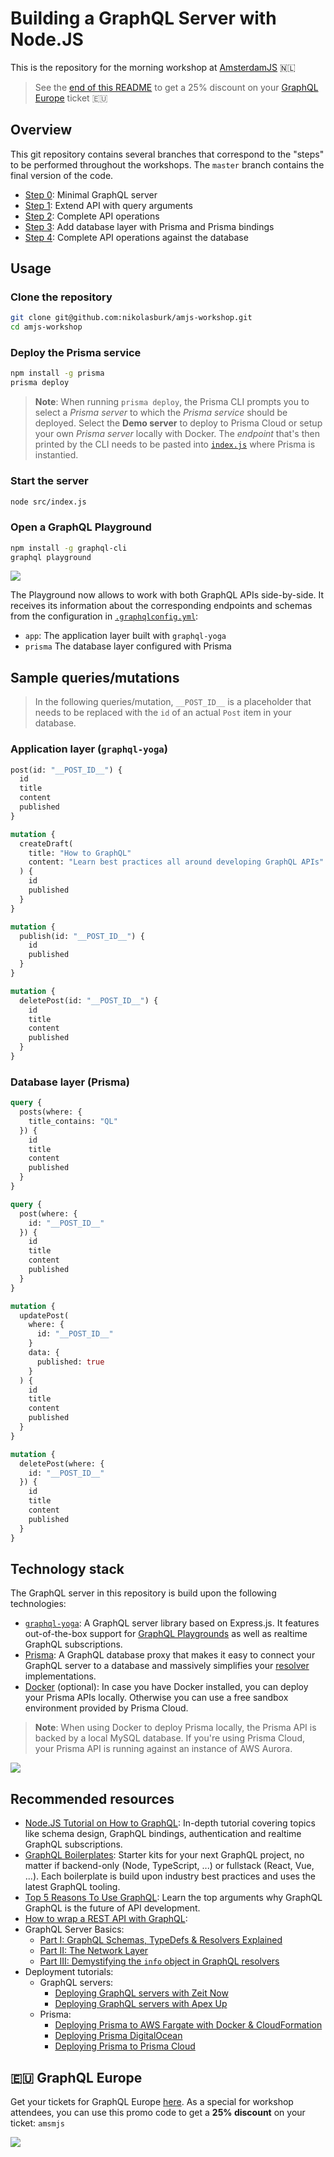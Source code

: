 # Building a GraphQL Server with Node.JS

This is the repository for the morning workshop at [AmsterdamJS](https://www.amsterdamjs.com) 🇳🇱

> See the [end of this README](#graphql-europe) to get a 25% discount on your [GraphQL Europe](https://www.graphql-europe.org) ticket 🇪🇺

## Overview

This git repository contains several branches that correspond to the "steps" to be performed throughout the workshops. The `master` branch contains the final version of the code.

- [Step 0](https://github.com/nikolasburk/amjs-workshop/tree/step0): Minimal GraphQL server
- [Step 1](https://github.com/nikolasburk/amjs-workshop/tree/step1): Extend API with query arguments
- [Step 2](https://github.com/nikolasburk/amjs-workshop/tree/step2): Complete API operations
- [Step 3](https://github.com/nikolasburk/amjs-workshop/tree/step3): Add database layer with Prisma and Prisma bindings
- [Step 4](https://github.com/nikolasburk/amjs-workshop/tree/step4): Complete API operations against the database

## Usage

### Clone the repository

```bash
git clone git@github.com:nikolasburk/amjs-workshop.git
cd amjs-workshop
```

### Deploy the Prisma service

```bash
npm install -g prisma
prisma deploy
```

> **Note**: When running `prisma deploy`, the Prisma CLI prompts you to select a _Prisma server_ to which the _Prisma service_ should be deployed. Select the **Demo server** to deploy to Prisma Cloud or setup your own _Prisma server_ locally with Docker. The _endpoint_ that's then printed by the CLI needs to be pasted into [`index.js`](./src/index.js#l80) where Prisma is instantied.

### Start the server

```bash
node src/index.js
```

### Open a GraphQL Playground

```bash
npm install -g graphql-cli
graphql playground
```

![](https://imgur.com/bX5TSzs.png)

The Playground now allows to work with both GraphQL APIs side-by-side. It receives its information about the corresponding endpoints and schemas from the configuration in [`.graphqlconfig.yml`](.graphqlconfig.yml):

- `app`: The application layer built with `graphql-yoga`
- `prisma` The database layer configured with Prisma

## Sample queries/mutations

> In the following queries/mutation, `__POST_ID__` is a placeholder that needs to be replaced with the `id` of an actual `Post` item in your database.

### Application layer (`graphql-yoga`)

```graphql
post(id: "__POST_ID__") {
  id
  title
  content
  published
}
```

```graphql
mutation {
  createDraft(
    title: "How to GraphQL"
    content: "Learn best practices all around developing GraphQL APIs"
  ) {
    id
    published
  }
}
```

```graphql
mutation {
  publish(id: "__POST_ID__") {
    id
    published
  }
}
```

```graphql
mutation {
  deletePost(id: "__POST_ID__") {
    id
    title
    content
    published
  }
}
```

### Database layer (Prisma)

```graphql
query {
  posts(where: {
    title_contains: "QL"
  }) {
    id
    title
    content
    published
  }
}
```

```graphql
query {
  post(where: {
    id: "__POST_ID__"
  }) {
    id
    title
    content
    published
  }
}
```

```graphql
mutation {
  updatePost(
    where: {
      id: "__POST_ID__"
    }
    data: {
      published: true
    }
  ) {
    id
    title
    content
    published
  }
}
```

```graphql
mutation {
  deletePost(where: {
    id: "__POST_ID__"
  }) {
    id
    title
    content
    published
  }
}
```

## Technology stack

The GraphQL server in this repository is build upon the following technologies:

- [`graphql-yoga`](https://github.com/prismagraphql/graphql-yoga): A GraphQL server library based on Express.js. It features out-of-the-box support for [GraphQL Playgrounds](https://github.com/prismagraphql/graphql-playground) as well as realtime GraphQL subscriptions.
- [Prisma](https://www.prisma.io): A GraphQL database proxy that makes it easy to connect your GraphQL server to a database and massively simplifies your [resolver](https://blog.graph.cool/graphql-server-basics-the-schema-ac5e2950214e#1880) implementations.
- [Docker](https://www.docker.com) (optional): In case you have Docker installed, you can deploy your Prisma APIs locally. Otherwise you can use a free sandbox environment provided by Prisma Cloud.

> **Note**: When using Docker to deploy Prisma locally, the Prisma API is backed by a local MySQL database. If you're using Prisma Cloud, your Prisma API is running against an instance of AWS Aurora.

![](https://imgur.com/Z2Yld5l.png)

## Recommended resources

- [Node.JS Tutorial on How to GraphQL](https://www.howtographql.com/graphql-js/0-introduction/): In-depth tutorial covering topics like schema design, GraphQL bindings, authentication and realtime GraphQL subscriptions.
- [GraphQL Boilerplates](https://github.com/graphql-boilerplates): Starter kits for your next GraphQL project, no matter if backend-only (Node, TypeScript, ...) or fullstack (React, Vue, ...). Each boilerplate is build upon industry best practices and uses the latest GraphQL tooling.
- [Top 5 Reasons To Use GraphQL](https://blog.graph.cool/top-5-reasons-to-use-graphql-b60cfa683511): Learn the top arguments why GraphQL GraphQL is the future of API development.
- [How to wrap a REST API with GraphQL](https://blog.graph.cool/how-to-wrap-a-rest-api-with-graphql-8bf3fb17547d): 
- GraphQL Server Basics:
  - [Part I: GraphQL Schemas, TypeDefs & Resolvers Explained](https://blog.graph.cool/graphql-server-basics-the-schema-ac5e2950214e)
  - [Part II: The Network Layer](https://blog.graph.cool/graphql-server-basics-the-network-layer-51d97d21861)
  - [Part III: Demystifying the `info` object in GraphQL resolvers](https://blog.graph.cool/graphql-server-basics-demystifying-the-info-argument-in-graphql-resolvers-6f26249f613a)
- Deployment tutorials:
  - GraphQL servers:
    - [Deploying GraphQL servers with Zeit Now](https://blog.graph.cool/deploying-graphql-servers-with-zeit-now-85f4757b79a7)
    - [Deploying GraphQL servers with Apex Up](https://blog.graph.cool/deploying-graphql-servers-with-apex-up-522f2b75a2ac)
  - Prisma:
    - [Deploying Prisma to AWS Fargate with Docker & CloudFormation](https://blog.graph.cool/how-to-deploy-a-prisma-cluster-to-aws-fargate-using-docker-cloudformation-293aa8727b89)
    - [Deploying Prisma DigitalOcean](https://www.prisma.io/docs/tutorials/cluster-deployment/digital-ocean-(docker-machine)-texoo9aemu)
    - [Deploying Prisma to Prisma Cloud](https://www.prisma.io/docs/tutorials/cluster-deployment/prisma-cloud-ua9gai4kie)

## 🇪🇺 GraphQL Europe

Get your tickets for GraphQL Europe [here](https://www.graphql-europe.org/). As a special for workshop attendees, you can use this promo code to get a **25% discount** on your ticket: `amsmjs`

![](https://imgur.com/XQApvTy.png)